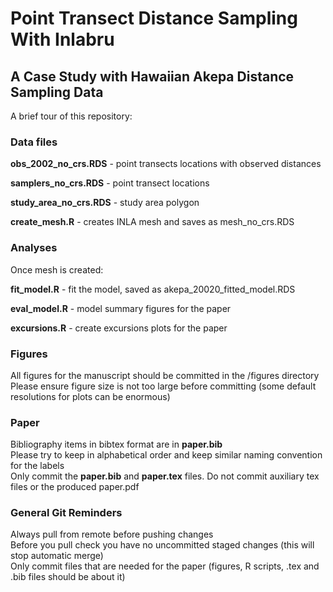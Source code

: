 # Point Transect Distance Sampling With Inlabru
## A Case Study with Hawaiian Akepa Distance Sampling Data

A brief tour of this repository:

### Data files

**obs_2002_no_crs.RDS**    -  point transects locations with observed distances

**samplers_no_crs.RDS**    -  point transect locations

**study_area_no_crs.RDS**  -  study area polygon

**create_mesh.R**          -  creates INLA mesh and saves as mesh_no_crs.RDS 

### Analyses

Once mesh is created:

**fit_model.R**            -  fit the model, saved as akepa_20020_fitted_model.RDS

**eval_model.R**           -  model summary figures for the paper

**excursions.R**           -  create excursions plots for the paper

### Figures

All figures for the manuscript should be committed in the /figures directory  
Please ensure figure size is not too large before committing (some default resolutions for plots can be enormous)  

### Paper

Bibliography items in bibtex format are in **paper.bib**    
Please try to keep in alphabetical order and keep similar naming convention for the labels   
Only commit the **paper.bib** and **paper.tex** files.  Do not commit auxiliary tex files or the produced paper.pdf    

### General Git Reminders

Always pull from remote before pushing changes   
Before you pull check you have no uncommitted staged changes (this will stop automatic merge)   
Only commit files that are needed for the paper (figures, R scripts, .tex and .bib files should be about it)   
